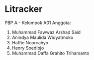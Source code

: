# Litracker 

PBP A - Kelompok A01
Anggota:
1. Muhammad Fawwaz Arshad Said
2. Anindya Maulida Widyatmoko
3. Haffie Noorcahyo
4. Henry Soedibjo
5. Muhammad Daffa Grahito Triharsanto